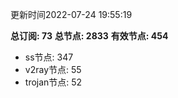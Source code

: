 更新时间2022-07-24 19:55:19

**总订阅: 73**
**总节点: 2833**
**有效节点: 454**
- ss节点: 347
- v2ray节点: 55
- trojan节点: 52
